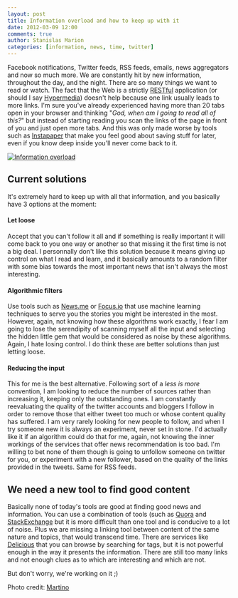 ```yaml
---
layout: post
title: Information overload and how to keep up with it 
date: 2012-03-09 12:00
comments: true
author: Stanislas Marion
categories: [information, news, time, twitter]
---
```


Facebook notifications, Twitter feeds, RSS feeds, emails, news
aggregators and now so much
more. We are constantly hit by new information, throughout the day, and
the night. There are so many things we want to read or watch. 
The fact that the Web is a strictly [RESTful](http://en.wikipedia.org/wiki/Representational_state_transfer) application (or should I say
[Hypermedia](http://blog.steveklabnik.com/posts/2012-02-13-an-api-ontology)) doesn't help because one link usually leads to more links. I'm sure
you've already experienced having more than 20 tabs open in your browser
and thinking "_God, when am I going to read all of this?_" but instead
of starting reading you scan the links of the page in front of you and
just open more tabs. And this was only made worse by tools such as
[Instapaper](http://instapaper.com "Instapaper") that make you feel good
about saving stuff for later, even if you know deep inside you'll never
come back to it.

[![Information overload](http://farm4.staticflickr.com/3244/2925760927_a9db10926e_m.jpg)](http://www.flickr.com/photos/martinofranchi/2925760927/)

## Current solutions
It's extremely hard to keep up with all that information, and you
basically have 3 options at the moment:

#### Let loose

Accept that you can't follow it all and if something is really important
it will come back to you one way or another so that missing it the first
time is not a big deal.
I personnally don't like this solution because it means giving up
control on what I read and learn, and it basically amounts to a random
filter with some bias towards the most important news that isn't always
the most interesting.

#### Algorithmic filters

Use tools such as [News.me](http://news.me "News.me") or [Focus.io](http://focus.io "Focus.io") that
use machine learning techniques to serve you the stories you might be
interested in the most. However, again, not knowing how these algorithms
work exactly, I fear I am going to lose the serendipity of scanning
myself all the input and selecting the hidden little gem that would be
considered as noise by these algorithms. Again, I hate losing control. I
do think these are better solutions than just letting loose.

#### Reducing the input
This for me is the best alternative. Following sort of a _less is more_ convention,
I am looking to reduce the number of sources rather than increasing it,
keeping only the outstanding ones. I am constantly reevaluating the
quality of the twitter accounts and bloggers I follow in order to remove
those that either tweet too much  or whose content quality has suffered.
I am very rarely looking for new people to follow, and when I try
someone new it is always an experiment, never set in stone. I'd actually
like it if an algorithm could do that for me, again, not knowing the
inner workings of the services that offer news recommendation is too
bad. I'm willing to bet none of them though is going to unfollow someone
on twitter for you, or experiment with a new follower, based on the
quality of the links provided in the tweets. Same for RSS feeds.

## We need a new tool to find good content
Basically none of today's tools are good at finding good news and
information. You can use a combination of tools (such as [Quora](http://quora.com "Quora") and [StackExchange](http://stackexchange.com "StackEchange") but it is more
difficult than one tool and is conducive to a lot of noise. Plus we are
missing a linking tool between content of the same nature and topics,
that would transcend time. There are services like [Delicious](http://delicious.com "Delicious") that you
can browse by searching for tags, but it is not powerful enough in the
way it presents the information. There are still too many links and not
enough clues as to which are interesting and which are not.

But don't worry, we're working on it ;) 

Photo credit: [Martino](http://www.flickr.com/photos/martinofranchi/ )
